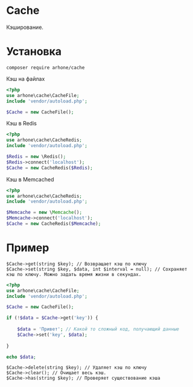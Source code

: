 # Cache

Кэширование.

# Установка

```composer require arhone/cache```

Кэш на файлах
```php
<?php
use arhone\cache\CacheFile;
include 'vendor/autoload.php';

$Cache = new CacheFile();
```

Кэш в Redis
```php
<?php
use arhone\cache\CacheRedis;
include 'vendor/autoload.php';

$Redis = new \Redis();
$Redis->connect('localhost');
$Cache = new CacheRedis($Redis);
```

Кэш в Memcached
```php
<?php
use arhone\cache\CacheRedis;
include 'vendor/autoload.php';

$Memcache = new \Memcache();
$Memcache->connect('localhost');
$Cache = new CacheRedis($Memcache);
```

# Пример

```
$Cache->get(string $key); // Возвращает кэш по ключу
$Cache->set(string $key, $data, int $interval = null); // Сохраняет кэш по ключу. Можно задать время жизни в секундах.
```

```php
<?php
use arhone\cache\CacheFile;
include 'vendor/autoload.php';

$Cache = new CacheFile();

if (!$data = $Cache->get('key')) {
    
    $data = 'Привет'; // Какой то сложный код, получающий данные
    $Cache->set('key', $data);
    
}

echo $data;
```

```
$Cache->delete(string $key); // Удаляет кэш по ключу
$Cache->clear(); // Очищает весь кэш.
$Cache->has(string $key); // Проверяет существование кэша
```
